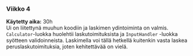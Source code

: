 ### Viikko 4
**Käytetty aika:** 30h  
Ui on liitettynä muuhun koodiin ja laskimen ydintoiminta on valmis. `Calculator`-luokka huolehtii laskutoimituksista ja `InputHandler` -luokka syötteen validoinneista. Laskimella voi tällä hetkellä kuitenkin vasta laskea peruslaskutoimituksia, joten kehitettävää on vielä.